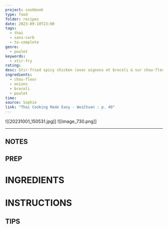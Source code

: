```yaml
---
project: cookbook
type: food
folder: recipes
date: 2023-09-10T23:00
tags:
  - thai
  - sans-carb
  - to-complete
genre:
  - poulet
keywords:
  - stir-fry
rating: 
desc: Stir-fried spicy chicken (avec oignons et brocoli & sur chou-fleur)
ingredients:
  - chou-fleur
  - onions
  - brocoli
  - poulet
time: 
source: Sophie
link: "Thai Cooking Made Easy - WeiChuan : p. 40"
---
```

![[20231001_150531.jpg]]
![[image_730.png]]

---
## NOTES




## PREP


# INGREDIENTS


# INSTRUCTIONS


## TIPS



